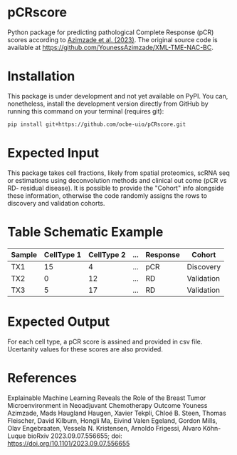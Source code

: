 # pCRscore

Python package for predicting pathological Complete Response (pCR) scores according to [Azimzade et al. (2023)](https://www.biorxiv.org/content/10.1101/2023.09.07.556655). The original source code is available at https://github.com/YounessAzimzade/XML-TME-NAC-BC.

# Installation

This package is under development and not yet available on PyPI. You can, nonetheless, install the development version directly from GitHub by running this command on your terminal (requires git):

```bash
pip install git+https://github.com/ocbe-uio/pCRscore.git
```

# Expected Input

This package takes cell fractions, likely from spatial proteomics, scRNA seq or estimations using deconvolution methods and clinical out come (pCR vs RD- residual disease). It is possible to provide the "Cohort" info   alongside these information, otherwise the code randomly assigns the rows to discovery and validation cohorts. 
# Table Schematic Example

| Sample        | CellType 1       | CellType 2 | ...       | Response        | Cohort |  
|-----------------|-----------------|----------------|-----------------|-----------------|----------------|
| TX1 | 15 | 4| ... | pCR | Discovery|
|  TX2 | 0| 12| ... | RD | Validation|
| TX3| 5| 17| ... | RD | Validation|


# Expected Output
For each cell type, a pCR score is assined and provided in csv file. Ucertanity values for these scores are also provided. 

# References

Explainable Machine Learning Reveals the Role of the Breast Tumor Microenvironment in Neoadjuvant Chemotherapy Outcome
Youness Azimzade, Mads Haugland Haugen, Xavier Tekpli, Chloé B. Steen, Thomas Fleischer, David Kilburn, Hongli Ma, Eivind Valen Egeland, Gordon Mills, Olav Engebraaten, Vessela N. Kristensen, Arnoldo Frigessi, Alvaro Köhn-Luque
bioRxiv 2023.09.07.556655; doi: https://doi.org/10.1101/2023.09.07.556655
